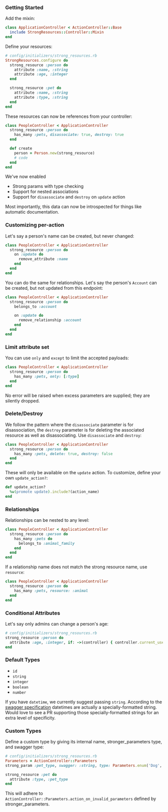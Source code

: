 ### Getting Started

Add the mixin:

```ruby
class ApplicationController < ActionController::Base
  include StrongResources::Controller::Mixin
end
```

Define your resources:

```ruby
# config/initializers/strong_resources.rb
StrongResources.configure do
  strong_resource :person do
    attribute :name, :string
    attribute :age, :integer
  end

  strong_resource :pet do
    attribute :name, :string
    attribute :type, :string
  end
end
```

These resources can now be references from your controller:

```ruby
class PeopleController < ApplicationController
  strong_resource :person do
    has_many :pets, disassociate: true, destroy: true
  end

  def create
    person = Person.new(strong_resource)
    # code
  end
end
```

We've now enabled

* Strong params with type checking
* Support for nested associations
* Support for `disassociate` and `destroy` on `update` action

Most importantly, this data can now be introspected for things like automatic documentation.

### Customizing per-action

Let's say a person's name can be created, but never changed:

```ruby
class PeopleController < ApplicationController
  strong_resource :person do
    on :update do
      remove_attribute :name
    end
  end
end
```

You can do the same for relationships. Let's say the person's `Account` can be created, but not updated from this endpoint:

```ruby
class PeopleController < ApplicationController
  strong_resource :person do
    belongs_to :account

    on :update do
      remove_relationship :account
    end
  end
end
```

### Limit attribute set

You can use `only` and `except` to limit the accepted payloads:

```ruby
class PeopleController < ApplicationController
  strong_resource :person do
    has_many :pets, only: [:type]
  end
end
```

No error will be raised when excess parameters are supplied; they are silently dropped.

### Delete/Destroy

We follow the pattern where the `disassociate` parameter is for disassociation, the `destroy` parameter is for deleting the associated resource as well as disassociating. Use `disassociate` and `destroy`:

```ruby
class PeopleController < ApplicationController
  strong_resource :person do
    has_many :pets, delete: true, destroy: false
  end
end
```

These will only be available on the `update` action. To customize, define your own `update_action?`:

```ruby
def update_action?
  %w(promote update).include?(action_name)
end
```

### Relationships

Relationships can be nested to any level:

```ruby
class PeopleController < ApplicationController
  strong_resource :person do
    has_many :pets do
      belongs_to :animal_family
    end
  end
end
```

If a relationship name does not match the strong resource name, use `resource`:

```ruby
class PeopleController < ApplicationController
  strong_resource :person do
    has_many :pets, resource: :animal
  end
end
```

### Conditional Attributes

Let's say only admins can change a person's age:

```ruby
# config/initializers/strong_resources.rb
strong_resource :person do
  attribute :age, :integer, if: ->(controller) { controller.current_user.admin? }
end
```

### Default Types

* `id`
* `string`
* `integer`
* `boolean`
* `number`

If you have `datetime`, we currently suggest passing `string`. According to the [swagger specification](https://swagger.io/specification/#data-types-13) datetimes are actually a specially-formatted string. Would love to see a PR supporting those specially-formatted strings for an extra level of specificity.

### Custom Types

Define a custom type by giving its internal name, stronger_parameters type, and swagger type:

```ruby
# config/initializers/strong_resources.rb
Parameters = ActionController::Parameters
strong_param :pet_type, swagger: :string, type: Parameters.enum('Dog', 'Cat')

strong_resource :pet do
  attribute :type, :pet_type
end
```

This will adhere to `ActionController::Parameters.action_on_invalid_parameters` defined by stronger_parameters.
